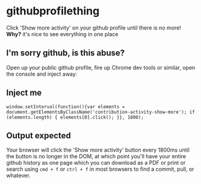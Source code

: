 # githubprofilething
Click 'Show more activity' on your github profile until there is no more!
**Why?** it's nice to see everything in one place

## I'm sorry github, is this abuse?
Open up your public github profile, fire up Chrome dev tools or similar, open the console and inject away:

## Inject me
```
window.setInterval(function(){var elements = document.getElementsByClassName('contribution-activity-show-more'); if (elements.length) { elements[0].click(); }}, 1800);
```

## Output expected
Your browser will click the 'Show more activity' button every 1800ms until the button is no longer in the DOM, at which point you'll have your entire github history as one page which you can download as a PDF or print or search using `cmd + f` or `ctrl + f` in most browsers to find a commit, pull, or whatever.

